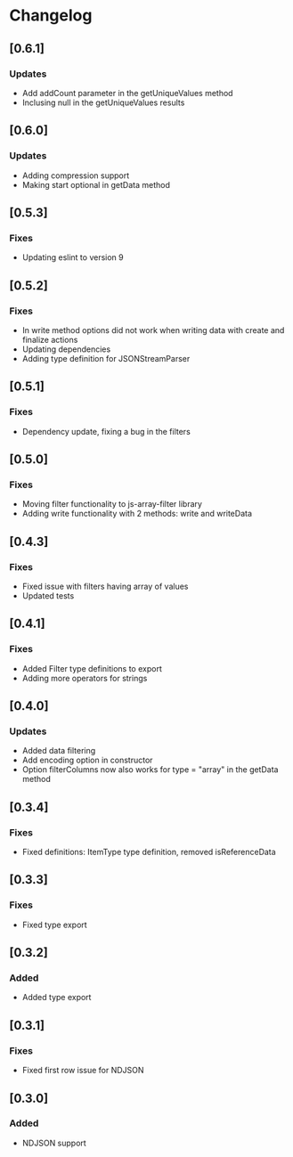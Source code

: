# Changelog

## [0.6.1]
### Updates
- Add addCount parameter in the getUniqueValues method 
- Inclusing null in the getUniqueValues results

## [0.6.0]
### Updates
- Adding compression support
- Making start optional in getData method

## [0.5.3]
### Fixes
- Updating eslint to version 9

## [0.5.2]
### Fixes
- In write method options did not work when writing data with create and finalize actions
- Updating dependencies
- Adding type definition for JSONStreamParser

## [0.5.1]
### Fixes
- Dependency update, fixing a bug in the filters

## [0.5.0]
### Fixes
- Moving filter functionality to js-array-filter library
- Adding write functionality with 2 methods: write and writeData


## [0.4.3]
### Fixes
- Fixed issue with filters having array of values
- Updated tests

## [0.4.1]
### Fixes
- Added Filter type definitions to export
- Adding more operators for strings

## [0.4.0]
### Updates
- Added data filtering
- Add encoding option in constructor
- Option filterColumns now also works for type = "array" in the getData method

## [0.3.4]
### Fixes
- Fixed definitions: ItemType type definition, removed isReferenceData

## [0.3.3]
### Fixes
- Fixed type export

## [0.3.2]
### Added
- Added type export

## [0.3.1]
### Fixes
- Fixed first row issue for NDJSON

## [0.3.0]
### Added
- NDJSON support